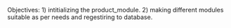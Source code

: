 Objectives:
    1) intitializing the product_module.
    2) making different modules suitable as per needs and regestiring to database.
    
